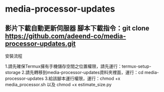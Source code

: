 # media-processor-updates
影片下載自動更新伺服器
腳本下載指令：git clone https://github.com/adeend-co/media-processor-updates.git
-------------------------------
安裝流程

1.請先確保Termux擁有手機儲存空間之位置權限，請先運行：termux-setup-storage
2.請先轉移到media-processor-updates資料夾裡面，運行：cd media-processor-updates
3.給該腳本運行權限，運行：chmod +x media_processor.sh 以及 chmod +x estimate_size.py
